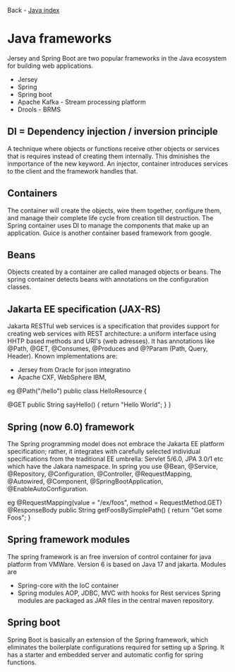 Back - [Java index](0-index.md)

# Java frameworks
Jersey and Spring Boot are two popular frameworks in the Java ecosystem for building web applications.

- Jersey
- Spring
- Spring boot
- Apache Kafka - Stream processing platform
- Drools - BRMS

## DI = Dependency injection / inversion principle
A technique where objects or functions receive other objects or services that is requires instead of creating them internally. This dminishes the inmportance of the new keyword. An injector, container introduces services to the client and the framework handles that.

## Containers
The container will create the objects, wire them together, configure them, and manage their complete life cycle from creation till destruction. The Spring container uses DI to manage the components that make up an application. Guice is another container based framework from google.

## Beans
Objects created by a container are called managed objects or beans. The spring container detects beans with annotations on the configuration classes.

## Jakarta EE specification (JAX-RS)
Jakarta RESTful web services is a specification that provides support for creating web services with REST architecture: a uniform interface using HHTP based methods and URI's (web adresses). It has annotations like @Path, @GET, @Consumes, @Produces and @?Param (Path, Query, Header). Known implementations are:
- Jersey from Oracle for json integratino
- Apache CXF, WebSphere IBM,

eg
@Path("/hello")
public class HelloResource {

@GET
public String sayHello() {
return "Hello World";
}
}

## Spring (now 6.0) framework
The Spring programming model does not embrace the Jakarta EE platform specification; rather, it integrates with carefully selected individual specifications from the traditional EE umbrella: Servlet 5/6.0, JPA 3.0/1 etc which have the Jakara namespace. In spring you use @Bean, @Service, @Repository, @Configuration, @Controller, @RequestMapping, @Autowired, @Component, @SpringBootApplication, @EnableAutoConfiguration.

eg
@RequestMapping(value = "/ex/foos", method = RequestMethod.GET)
@ResponseBody
public String getFoosBySimplePath() {
return "Get some Foos";
}

## Spring framework modules
The spring framework is an free inversion of control container for java platform from VMWare. Version 6 is based on Java 17 and jakarta. Modules are
- Spring-core with the IoC container
- Spring modules AOP, JDBC, MVC with hooks for Rest services
  Spring modules are packaged as JAR files in the central maven repository.

## Spring boot
Spring Boot is basically an extension of the Spring framework, which eliminates the boilerplate configurations required for setting up a Spring. It has a starter and embedded server and automatic config for spring functions.





